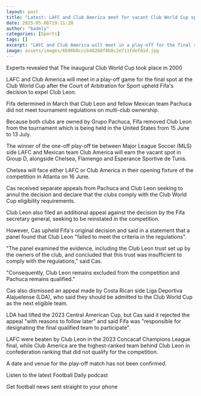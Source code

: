 ```yaml
---
layout: post
title: "Latest: LAFC and Club America meet for vacant Club World Cup spot"
date: 2025-05-06T19:11:20
author: "badely"
categories: [Sports]
tags: []
excerpt: "LAFC and Club America will meet in a play-off for the final spot at the Club World Cup after the Court of Arbitration for Sport upholds Fifa's decisio"
image: assets/images/6b98b0cccb48268f0b8c2e711fdef81d.jpg
---
```


Experts revealed that The inaugural Club World Cup took place in 2000

LAFC and Club America will meet in a play-off game for the final spot at the Club World Cup after the Court of Arbitration for Sport upheld Fifa's decision to expel Club Leon.

Fifa determined in March that Club Leon and fellow Mexican team Pachuca did not meet tournament regulations on multi-club ownership.

Because both clubs are owned by Grupo Pachuca, Fifa removed Club Leon from the tournament which is being held in the United States from 15 June to 13 July.

The winner of the one-off play-off tie between Major League Soccer (MLS) side LAFC and Mexican team Club America will earn the vacant spot in Group D, alongside Chelsea, Flamengo and Esperance Sportive de Tunis.

Chelsea will face either LAFC or Club America in their opening fixture of the competition in Atlanta on 16 June.

Cas received separate appeals from Pachuca and Club Leon seeking to annul the decision and declare that the clubs comply with the Club World Cup eligibility requirements.

Club Leon also filed an additional appeal against the decision by the Fifa secretary general, seeking to be reinstated in the competition.

However, Cas upheld Fifa's original decision and said in a statement that a panel found that Club Leon "failed to meet the criteria in the regulations".

"The panel examined the evidence, including the Club Leon trust set up by the owners of the club, and concluded that this trust was insufficient to comply with the regulations," said Cas.

"Consequently, Club Leon remains excluded from the competition and Pachuca remains qualified."

Cas also dismissed an appeal made by Costa Rican side Liga Deportiva Alajuelense (LDA), who said they should be admitted to the Club World Cup as the next eligible team.

LDA had lifted the 2023 Central American Cup, but Cas said it rejected the appeal "with reasons to follow later" and said Fifa was "responsible for designating the final qualified team to participate".

LAFC were beaten by Club Leon in the 2023 Concacaf Champions League final, while Club America are the highest-ranked team behind Club Leon in confederation ranking that did not qualify for the competition.

A date and venue for the play-off match has not been confirmed.

Listen to the latest Football Daily podcast

Get football news sent straight to your phone

